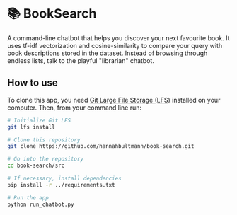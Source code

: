 # 📚 BookSearch
A command-line chatbot that helps you discover your next favourite book.
It uses tf-idf vectorization and cosine-similarity to compare your query with book descriptions stored in the dataset.
Instead of browsing through endless lists, talk to the playful "librarian" chatbot.

## How to use
To clone this app, you need [Git Large File Storage (LFS)](https://git-lfs.com) installed on your computer. 
Then, from your command line run:

```bash
# Initialize Git LFS
git lfs install

# Clone this repository
git clone https://github.com/hannahbultmann/book-search.git

# Go into the repository
cd book-search/src

# If necessary, install dependencies
pip install -r ../requirements.txt

# Run the app
python run_chatbot.py
```
